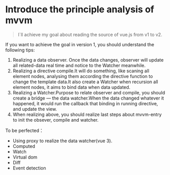 # Introduce the principle analysis of mvvm
> I`ll achieve my goal about reading the source of vue.js from v1 to v2.

If you want to achieve the goal in version 1, you should understand the following tips:

1. Realizing a data observer. Once the data changes, observer will update all related-data real time and notice to the Watcher meanwhile.
2. Realizing a directive compile.It will do something, like scaning all element nodes, analysing them according the directive function to change the template data.It also create a Watcher when recursion all element nodes, it aims to bind data when data updated.
3. Realizing a Watcher.Purpose to relate observer and compile, you should create a bridge — the data watcher.When the data changed whatever it happened, it would run the callback that binding in running directive, and update the view.
4. When realizing above, you should realize last steps about mvvm-entry to init the obsever, compile and watcher.

To be perfected：

- Using proxy to realize the data watcher(vue 3).
- Computed
- Watch
- Virtual dom
- Diff
- Event detection

